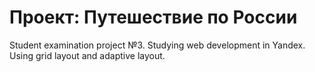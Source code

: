 # Проект: Путешествие по России

Student examination project №3. Studying web development in Yandex. 
Using grid layout and adaptive layout.

